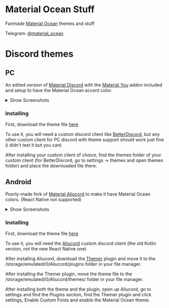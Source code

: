 # Material Ocean Stuff
Fanmade [Material Ocean](https://github.com/material-ocean/Material-Ocean) themes and stuff

Telegram: [@material_ocean](https://t.me/material_ocean)

# Discord themes
## PC
An edited version of [Material Discord](https://github.com/CapnKitten/Material-Discord) with the [Material You](https://github.com/CapnKitten/BetterDiscord/tree/master/Themes/Material-Discord/css/addons/material-you) addon included and setup to have the Material Ocean accent color.

<details>
  <summary>Show Screenshots</summary>
  
  Most stuff is blocked out due to privacy.
  
  ![screenshot-1](https://laptopcat.github.io/material-ocean-stuff/screenshots/pc-1.png)
  
  ![screenshot-2](https://laptopcat.github.io/material-ocean-stuff/screenshots/pc-2.png)
  
  ![screenshot-3](https://laptopcat.github.io/material-ocean-stuff/screenshots/pc-3.png)
  
</details>

### Installing
First, download the theme file [here](https://laptopcat.github.io/material-ocean-stuff/themes/discord/Material-Discord.theme.css)

To use it, you will need a custom discord client like [BetterDiscord](https://betterdiscord.app), but any other custom client for PC discord with theme support should work just fine (i didn't test it but you can)

After installing your custom client of choice, find the themes folder of your custom client (for BetterDiscord, go to settings -> themes and open themes folder) and place the downloaded file there.

## Android
Poorly-made fork of [Material Aliucord](https://github.com/A-rhyna-H/Material-Aliucord) to make it have Material Ocean colors. (React Native not supported)

<details>
  <summary>Show Screenshots</summary>
  
  Most stuff is blocked out due to privacy.
  
  ![mscreenshot-1](https://laptopcat.github.io/material-ocean-stuff/screenshots/mobile-1.png) 
  
  ![mscreenshot-2](https://laptopcat.github.io/material-ocean-stuff/screenshots/mobile-2.png)
  
  ![mscreenshot-3](https://laptopcat.github.io/material-ocean-stuff/screenshots/mobile-3.png)
  
  ![mscreenshot-4](https://laptopcat.github.io/material-ocean-stuff/screenshots/mobile-4.png)
  
</details>

### Installing
First, download the theme file [here](https://laptopcat.github.io/material-ocean-stuff/themes/discord/Material_Ocean.json)

To use it, you will need the [Aliucord](https://github.com/Aliucord/Aliucord) custom discord client (the old Kotlin version, not the new React Native one)

After installing Aliucord, download the [Themer](https://github.com/Vendicated/AliucordPlugins/raw/builds/Themer.zip) plugin and move it to the /storage/emulated/0/Aliucord/plugins folder in your file manager.

After installing the Themer plugin, move the theme file to the /storage/emulated/0/Aliucord/themes/ folder in your file manager.

After installing both the theme and the plugin, open up Aliucord, go to settings and find the Plugins section, find the Themer plugin and click settings, Enable Custom Fonts and enable the Material Ocean theme.
